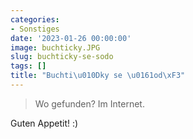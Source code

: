 ```yaml
---
categories:
- Sonstiges
date: '2023-01-26 00:00:00'
image: buchticky.JPG
slug: buchticky-se-sodo
tags: []
title: "Buchti\u010Dky se \u0161od\xF3"
---
```



> Wo gefunden? Im Internet.

Guten Appetit! :)